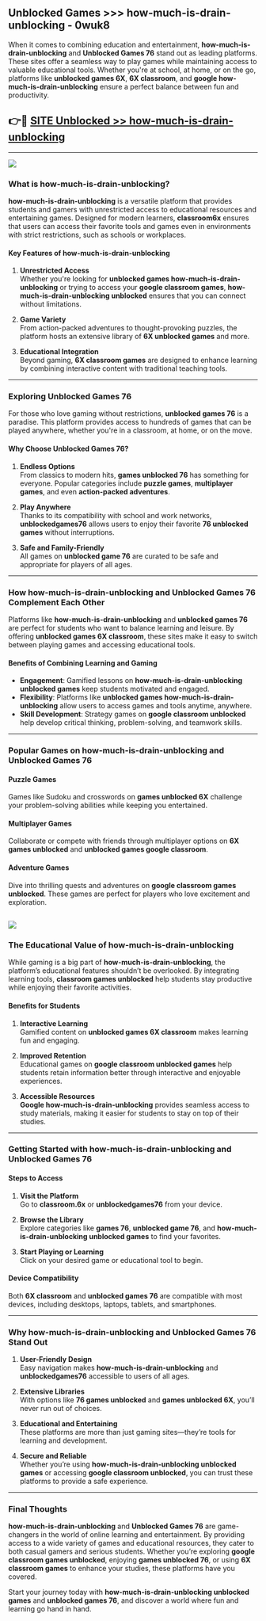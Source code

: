 ## Unblocked Games >>> how-much-is-drain-unblocking - 0wuk8 

When it comes to combining education and entertainment, **how-much-is-drain-unblocking** and **Unblocked Games 76** stand out as leading platforms. These sites offer a seamless way to play games while maintaining access to valuable educational tools. Whether you're at school, at home, or on the go, platforms like **unblocked games 6X**, **6X classroom**, and **google how-much-is-drain-unblocking** ensure a perfect balance between fun and productivity.
## 👉🔴 [SITE Unblocked >> how-much-is-drain-unblocking](http://premium.freeplayer.one?title=how-much-is-drain-unblocking&ref=22JU)
---
<a href="http://premium.freeplayer.one?title=how-much-is-drain-unblocking&ref=22JU/"><img src="https://github.com/user-attachments/assets/438f12ca-57a4-47a3-8ead-c64da593a1e5"/></a>
### What is how-much-is-drain-unblocking?  

**how-much-is-drain-unblocking** is a versatile platform that provides students and gamers with unrestricted access to educational resources and entertaining games. Designed for modern learners, **classroom6x** ensures that users can access their favorite tools and games even in environments with strict restrictions, such as schools or workplaces.  

#### Key Features of how-much-is-drain-unblocking  

1. **Unrestricted Access**  
   Whether you're looking for **unblocked games how-much-is-drain-unblocking** or trying to access your **google classroom games**, **how-much-is-drain-unblocking unblocked** ensures that you can connect without limitations.  

2. **Game Variety**  
   From action-packed adventures to thought-provoking puzzles, the platform hosts an extensive library of **6X unblocked games** and more.  

3. **Educational Integration**  
   Beyond gaming, **6X classroom games** are designed to enhance learning by combining interactive content with traditional teaching tools.  



---

### Exploring Unblocked Games 76  

For those who love gaming without restrictions, **unblocked games 76** is a paradise. This platform provides access to hundreds of games that can be played anywhere, whether you're in a classroom, at home, or on the move.  

#### Why Choose Unblocked Games 76?  

1. **Endless Options**  
   From classics to modern hits, **games unblocked 76** has something for everyone. Popular categories include **puzzle games**, **multiplayer games**, and even **action-packed adventures**.  

2. **Play Anywhere**  
   Thanks to its compatibility with school and work networks, **unblockedgames76** allows users to enjoy their favorite **76 unblocked games** without interruptions.  

3. **Safe and Family-Friendly**  
   All games on **unblocked game 76** are curated to be safe and appropriate for players of all ages.  

---

### How how-much-is-drain-unblocking and Unblocked Games 76 Complement Each Other  

Platforms like **how-much-is-drain-unblocking** and **unblocked games 76** are perfect for students who want to balance learning and leisure. By offering **unblocked games 6X classroom**, these sites make it easy to switch between playing games and accessing educational tools.  

#### Benefits of Combining Learning and Gaming  

- **Engagement**: Gamified lessons on **how-much-is-drain-unblocking unblocked games** keep students motivated and engaged.  
- **Flexibility**: Platforms like **unblocked games how-much-is-drain-unblocking** allow users to access games and tools anytime, anywhere.  
- **Skill Development**: Strategy games on **google classroom unblocked** help develop critical thinking, problem-solving, and teamwork skills.  

---

### Popular Games on how-much-is-drain-unblocking and Unblocked Games 76  

#### Puzzle Games  

Games like Sudoku and crosswords on **games unblocked 6X** challenge your problem-solving abilities while keeping you entertained.  

#### Multiplayer Games  

Collaborate or compete with friends through multiplayer options on **6X games unblocked** and **unblocked games google classroom**.  

#### Adventure Games  

Dive into thrilling quests and adventures on **google classroom games unblocked**. These games are perfect for players who love excitement and exploration.  

<a href="http://download.freeplayer.one?title=how-much-is-drain-unblocking&ref=23D/"><img src="https://github.com/user-attachments/assets/fe0c3e91-c8e1-489c-acf0-e2f614c12fb8"/></a>
---

### The Educational Value of how-much-is-drain-unblocking  

While gaming is a big part of **how-much-is-drain-unblocking**, the platform’s educational features shouldn’t be overlooked. By integrating learning tools, **classroom games unblocked** help students stay productive while enjoying their favorite activities.  

#### Benefits for Students  

1. **Interactive Learning**  
   Gamified content on **unblocked games 6X classroom** makes learning fun and engaging.  

2. **Improved Retention**  
   Educational games on **google classroom unblocked games** help students retain information better through interactive and enjoyable experiences.  

3. **Accessible Resources**  
   **Google how-much-is-drain-unblocking** provides seamless access to study materials, making it easier for students to stay on top of their studies.  

---

### Getting Started with how-much-is-drain-unblocking and Unblocked Games 76  

#### Steps to Access  

1. **Visit the Platform**  
   Go to **classroom.6x** or **unblockedgames76** from your device.  

2. **Browse the Library**  
   Explore categories like **games 76**, **unblocked game 76**, and **how-much-is-drain-unblocking unblocked games** to find your favorites.  

3. **Start Playing or Learning**  
   Click on your desired game or educational tool to begin.  

#### Device Compatibility  

Both **6X classroom** and **unblocked games 76** are compatible with most devices, including desktops, laptops, tablets, and smartphones.  

---

### Why how-much-is-drain-unblocking and Unblocked Games 76 Stand Out  

1. **User-Friendly Design**  
   Easy navigation makes **how-much-is-drain-unblocking** and **unblockedgames76** accessible to users of all ages.  

2. **Extensive Libraries**  
   With options like **76 games unblocked** and **games unblocked 6X**, you’ll never run out of choices.  

3. **Educational and Entertaining**  
   These platforms are more than just gaming sites—they’re tools for learning and development.  

4. **Secure and Reliable**  
   Whether you’re using **how-much-is-drain-unblocking unblocked games** or accessing **google classroom unblocked**, you can trust these platforms to provide a safe experience.  

---

### Final Thoughts  

**how-much-is-drain-unblocking** and **Unblocked Games 76** are game-changers in the world of online learning and entertainment. By providing access to a wide variety of games and educational resources, they cater to both casual gamers and serious students. Whether you’re exploring **google classroom games unblocked**, enjoying **games unblocked 76**, or using **6X classroom games** to enhance your studies, these platforms have you covered.  

Start your journey today with **how-much-is-drain-unblocking unblocked games** and **unblocked games 76**, and discover a world where fun and learning go hand in hand.  